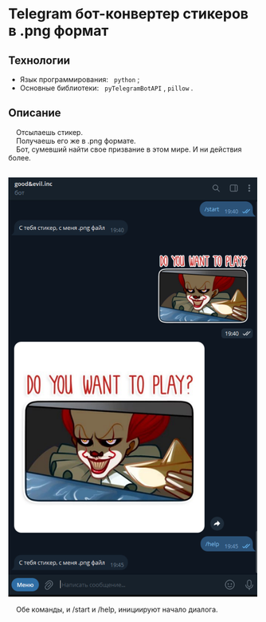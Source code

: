 # Telegram бот-конвертер стикеров в .png формат

## Технологии
  - Язык программирования: &nbsp; `python` ;
  - Основные библиотеки: &nbsp; `pyTelegramBotAPI` , `pillow` .

## Описание
  
  &nbsp; &nbsp; Отсылаешь стикер.<br>
  &nbsp; &nbsp; Получаешь его же в .png формате.<br>
  &nbsp; &nbsp; Бот, сумевший найти свое призвание в этом мире. И ни действия более.

<p>
 &nbsp;&nbsp;&nbsp;&nbsp;<img width='500px' src='https://github.com/primera7790/Sticker_converter_bot/blob/master/data/images/bot_presentation.PNG' alt='bot_presentation'/>
</p>

&nbsp; &nbsp; Обе команды, и /start и /help, инициируют начало диалога.
